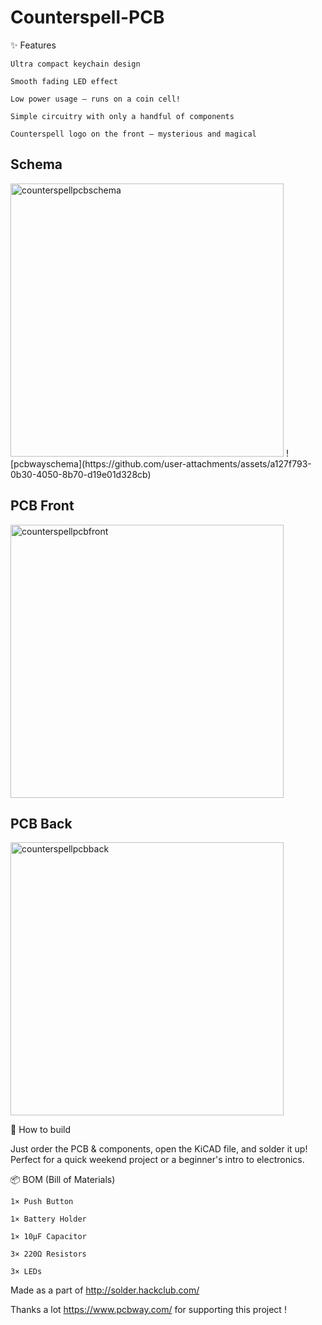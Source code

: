 # Counterspell-PCB
✨ Features

    Ultra compact keychain design

    Smooth fading LED effect

    Low power usage – runs on a coin cell!

    Simple circuitry with only a handful of components

    Counterspell logo on the front – mysterious and magical

## Schema
<img width="437" alt="counterspellpcbschema" src="https://github.com/user-attachments/assets/d947eb73-54b1-4ea7-914e-f482f7065c7" />
![pcbwayschema](https://github.com/user-attachments/assets/a127f793-0b30-4050-8b70-d19e01d328cb)


## PCB Front
<img width="437" alt="counterspellpcbfront" src="https://github.com/user-attachments/assets/d2c7db3c-0f9b-40ab-8bc3-62424ffa8169" />

## PCB Back
<img width="437" alt="counterspellpcbback" src="https://github.com/user-attachments/assets/51fcf9af-29df-408b-9b38-19407a4fabf9" />


🔧 How to build

Just order the PCB & components, open the KiCAD file, and solder it up! Perfect for a quick weekend project or a beginner's intro to electronics.

📦 BOM (Bill of Materials)

    1× Push Button

    1× Battery Holder

    1× 10µF Capacitor

    3× 220Ω Resistors

    3× LEDs

Made as a part of http://solder.hackclub.com/

Thanks a lot https://www.pcbway.com/ for supporting this project !

